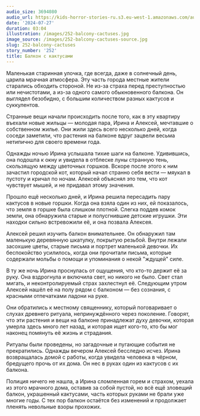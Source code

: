 ```yaml
---
audio_size: 3694080
audio_url: https://kids-horror-stories-ru.s3.eu-west-1.amazonaws.com/audio/252-balcony-cactuses.mp3
date: '2024-07-27'
duration: 03:04
illustration: /images/252-balcony-cactuses.jpg
image_source: /images/252-balcony-cactuses-source.jpg
slug: 252-balcony-cactuses
story_number: '252'
title: Балкон с кактусами
---
```


Маленькая старинная улочка, где всегда, даже в солнечный день, царила мрачная атмосфера. Эту часть города местные жители старались обходить стороной. Не из-за страха перед преступностью или нечистотами, а из-за одного самого обыкновенного балкона. Он выглядел безобидно, с большим количеством разных кактусов и суккулентов.

Странные вещи начали происходить после того, как в эту квартиру въехали новые жильцы — молодая пара, Ирина и Алексей, мечтавшие о собственном жилье. Они жили здесь всего несколько дней, когда соседи заметили, что растения на балконе вдруг зацвели весьма нетипично для своего времени года.

Однажды ночью Ирина услышала тихие шаги на балконе. Удивившись, она подошла к окну и увидела в отблеске луны странную тень, скользящую между цветочных горшков. Вскоре после этого к ним зачастил городской кот, который начал странно себя вести — мяукал в пустоту и кричал по ночам. Алексей объяснял это тем, что кот чувствует мышей, и не придавал этому значения.

Прошло ещё несколько дней, и Ирина решила пересадить пару кактусов в новые горшки. Когда она взяла один из них, ей показалось, что земля в горшке была слишком плотной. Слегка поддев комок земли, она обнаружила старые и полусгнившие детские игрушки. Эти находки сильно встревожили её, и она позвала Алексея.

Алексей решил изучить балкон внимательнее. Он обнаружил там маленькую деревянную шкатулку, покрытую резьбой. Внутри лежали засохшие цветы, старые письма и портрет маленькой девочки. Их беспокойство усилилось, когда они прочитали письма, которые содержали мольбы о помощи и упоминания о некой "ждущей" силе.

В ту же ночь Ирина проснулась от ощущения, что кто-то держит её за руку. Она вздрогнула и включила свет, но никого не было. Свет стал мигать, и неконтролируемый страх захлестнул её. Следующим утром Алексей нашёл её на полу рядом с балконом — без сознания, с красными отпечатками ладони на руке.

Они обратились к местному священнику, который поговаривает о слухах древнего ритуала, непринуждённого через поколение. Говорят, что эти растения и вещи на балконе принадлежат духу девочки, которая умерла здесь много лет назад, и которая ищет кого-то, кто бы мог наконец помянуть её жизнь и страдания.

Ритуалы были проведены, но загадочные и пугающие события не прекратились. Однажды вечером Алексей бесследно исчез. Ирина возвращалась домой с работы, когда увидела человека в чёрном, бредущего прочь от их дома. Он нес в руках один из кактусов с их балкона.

Полиция ничего не нашла, а Ирина сломленная горем и страхом, уехала из этого мрачного дома, оставив за собой пустой, но всё ещё зловещий балкон, украшенный кактусами, часть которых руками не брали уже многие годы. С тех пор балкон остаётся без изменений и продолжает пленять невольные взоры прохожих.